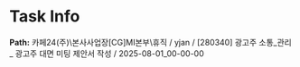 # Task Info

**Path:** 카페24(주)\본사사업장\[CG]MI본부\휴직 / yjan / [280340] 광고주 소통_관리 _ 광고주 대면 미팅 제안서 작성 / 2025-08-01_00-00-00

